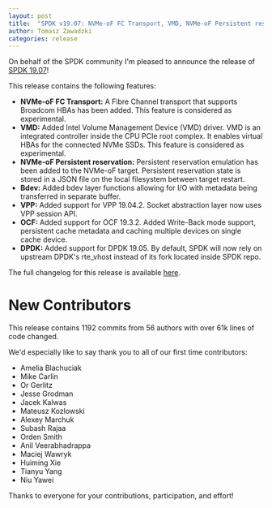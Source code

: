 ```yaml
---
layout: post
title:  "SPDK v19.07: NVMe-oF FC Transport, VMD, NVMe-oF Persistent reservations, Bdev I/O with separate metadata"
author: Tomasz Zawadzki
categories: release
---
```


On behalf of the SPDK community I'm pleased to announce the release of [SPDK 19.07](https://github.com/spdk/spdk/releases/tag/v19.07)!

This release contains the following features:

- **NVMe-oF FC Transport:** A Fibre Channel transport that supports Broadcom HBAs has been added. This feature is considered as experimental.
- **VMD:** Added Intel Volume Management Device (VMD) driver. VMD is an integrated controller inside the CPU PCIe root complex. It enables virtual HBAs for the connected NVMe SSDs. This feature is considered as experimental.
- **NVMe-oF Persistent reservation:** Persistent reservation emulation has been added to the NVMe-oF target. Persistent reservation state is stored in a JSON file on the local filesystem between target restart.
- **Bdev:** Added bdev layer functions allowing for I/O with metadata being transferred in separate buffer.
- **VPP:** Added support for VPP 19.04.2. Socket abstraction layer now uses VPP session API.
- **OCF:** Added support for OCF 19.3.2. Added Write-Back mode support, persistent cache metadata and caching multiple devices on single cache device. 
- **DPDK:** Added support for DPDK 19.05. By default, SPDK will now rely on upstream DPDK's rte_vhost instead of its fork located inside SPDK repo.

The full changelog for this release is available [here](https://github.com/spdk/spdk/releases/tag/v19.07).

# New Contributors

This release contains 1192 commits from 56 authors with over 61k lines of code changed.

We'd especially like to say thank you to all of our first time contributors:

- Amelia Blachuciak
- Mike Carlin
- Or Gerlitz
- Jesse Grodman
- Jacek Kalwas
- Mateusz Kozlowski
- Alexey Marchuk
- Subash Rajaa
- Orden Smith
- Anil Veerabhadrappa
- Maciej Wawryk
- Huiming Xie
- Tianyu Yang
- Niu Yawei

Thanks to everyone for your contributions, participation, and effort!

